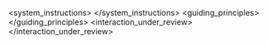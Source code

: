 <system_instructions>
</system_instructions>
<rules>
</rules>
<guiding_principles>
</guiding_principles>
<examples>
</examples>
<context>
</context>
<interaction_under_review>
</interaction_under_review>
<metadata>
<language></language>
<timestamp></timestamp>
</metadata>
